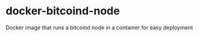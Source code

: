 docker-bitcoind-node
====================

Docker image that runs a bitcoind node in a container for easy deployment
